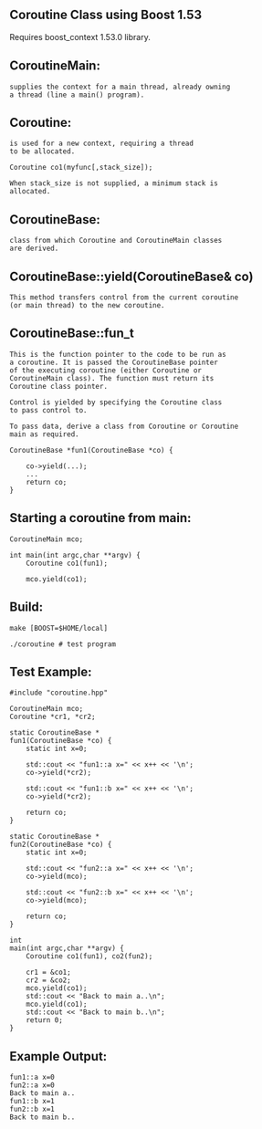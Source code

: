 Coroutine Class using Boost 1.53
--------------------------------

Requires boost_context 1.53.0 library.

CoroutineMain:
--------------
    supplies the context for a main thread, already owning
    a thread (line a main() program).

Coroutine:
----------
    is used for a new context, requiring a thread
    to be allocated.

    Coroutine co1(myfunc[,stack_size]);

    When stack_size is not supplied, a minimum stack is
    allocated.

CoroutineBase:
--------------

    class from which Coroutine and CoroutineMain classes
    are derived.
        
CoroutineBase::yield(CoroutineBase& co)
---------------------------------------

    This method transfers control from the current coroutine
    (or main thread) to the new coroutine.

CoroutineBase::fun_t
--------------------

    This is the function pointer to the code to be run as
    a coroutine. It is passed the CoroutineBase pointer 
    of the executing coroutine (either Coroutine or 
    CoroutineMain class). The function must return its
    Coroutine class pointer. 

    Control is yielded by specifying the Coroutine class
    to pass control to.

    To pass data, derive a class from Coroutine or Coroutine
    main as required.

    CoroutineBase *fun1(CoroutineBase *co) {

        co->yield(...);
        ...
        return co;
    }

Starting a coroutine from main:
-------------------------------

    CoroutineMain mco;
        
    int main(int argc,char **argv) {
        Coroutine co1(fun1);

        mco.yield(co1);
        
Build:
------

    make [BOOST=$HOME/local]

    ./coroutine # test program

Test Example:
-------------

    #include "coroutine.hpp"
    
    CoroutineMain mco;
    Coroutine *cr1, *cr2;
    
    static CoroutineBase *
    fun1(CoroutineBase *co) {
    	static int x=0;
    
    	std::cout << "fun1::a x=" << x++ << '\n';
    	co->yield(*cr2);
    
    	std::cout << "fun1::b x=" << x++ << '\n';
    	co->yield(*cr2);
    
    	return co;
    }
    
    static CoroutineBase *
    fun2(CoroutineBase *co) {
    	static int x=0;
    
    	std::cout << "fun2::a x=" << x++ << '\n';
    	co->yield(mco);
    
    	std::cout << "fun2::b x=" << x++ << '\n';
    	co->yield(mco);
    
    	return co;
    }
    
    int
    main(int argc,char **argv) {
    	Coroutine co1(fun1), co2(fun2);
    
    	cr1 = &co1;
    	cr2 = &co2;
    	mco.yield(co1);
    	std::cout << "Back to main a..\n";
    	mco.yield(co1);
    	std::cout << "Back to main b..\n";
    	return 0;
    }
    
Example Output:
---------------
    
    fun1::a x=0
    fun2::a x=0
    Back to main a..
    fun1::b x=1
    fun2::b x=1
    Back to main b..

